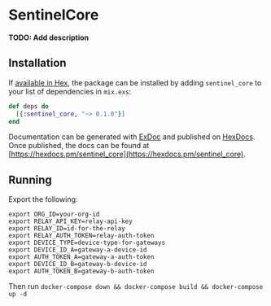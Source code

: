# SentinelCore

**TODO: Add description**

## Installation

If [available in Hex](https://hex.pm/docs/publish), the package can be installed
by adding `sentinel_core` to your list of dependencies in `mix.exs`:

```elixir
def deps do
  [{:sentinel_core, "~> 0.1.0"}]
end
```

Documentation can be generated with [ExDoc](https://github.com/elixir-lang/ex_doc)
and published on [HexDocs](https://hexdocs.pm). Once published, the docs can
be found at [https://hexdocs.pm/sentinel_core](https://hexdocs.pm/sentinel_core).

## Running

Export the following:
```
export ORG_ID=your-org-id
export RELAY_API_KEY=relay-api-key
export RELAY_ID=id-for-the-relay
export RELAY_AUTH_TOKEN=relay-auth-token
export DEVICE_TYPE=device-type-for-gateways
export DEVICE_ID_A=gateway-a-device-id
export AUTH_TOKEN_A=gateway-a-auth-token
export DEVICE_ID_B=gateway-b-device-id
export AUTH_TOKEN_B=gateway-b-auth-token
```

Then run `docker-compose down && docker-compose build && docker-compose up -d`


